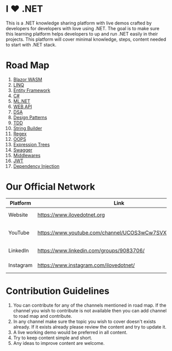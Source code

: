 # I ❤️ .NET

This is a .NET knowledge sharing platform with live demos crafted by developers for developers with love using .NET. The goal is to make sure this learning platform helps developers to up and run .NET easily in their projects. This platform will cover minimal knowledge, steps, content needed to start with .NET stack.

# Road Map
1. [Blazor WASM](https://github.com/orgs/ILoveDotNet/projects/2/views/1)
2. [LINQ](https://github.com/orgs/ILoveDotNet/projects/6/views/1)
3. [Entity Framework](https://github.com/orgs/ILoveDotNet/projects/4/views/1)
4. [C#](https://github.com/orgs/ILoveDotNet/projects/5/views/1)
5. [ML.NET](https://github.com/orgs/ILoveDotNet/projects/3/views/1)
6. [WEB API](https://github.com/orgs/ILoveDotNet/projects/8)
7. [DSA](https://github.com/orgs/ILoveDotNet/projects/7/views/1)
8. [Design Patterns](https://github.com/orgs/ILoveDotNet/projects/9)
9. [TDD](https://github.com/orgs/ILoveDotNet/projects/10/views/1)
10. [String Builder](https://github.com/orgs/ILoveDotNet/projects/11/views/1)
11. [Regex](https://github.com/orgs/ILoveDotNet/projects/12/views/1)
12. [OOPS](https://github.com/orgs/ILoveDotNet/projects/13/views/1)
13. [Expression Trees](https://github.com/orgs/ILoveDotNet/projects/14)
14. [Swagger](https://github.com/orgs/ILoveDotNet/projects/15/views/1)
15. [Middlewares](https://github.com/orgs/ILoveDotNet/projects/16/views/1)
16. [JWT](https://github.com/orgs/ILoveDotNet/projects/17/views/1)
16. [Dependency Injection](https://github.com/orgs/ILoveDotNet/projects/18/views/1)

# Our Official Network
| Platform  | Link                                                         | Status                                     |
|-----------|--------------------------------------------------------------|--------------------------------------------|
| Website   | https://www.ilovedotnet.org                                  | [![Website](https://img.shields.io/website?label=ILoveDotNet.org&color=blueviolet&style=for-the-badge&url=https%3A%2F%2Filovedotnet.org)](https://ilovedotnet.org) |
| YouTube   | https://www.youtube.com/channel/UCOS3wCw7SVXjXXffMPqid7A     | [![Youtube Channel](https://img.shields.io/website?label=Youtube%20I%20%E2%9D%A4%EF%B8%8F%20.NET&color=red&style=for-the-badge&url=https%3A%2F%2Fwww.youtube.com%2Fchannel%2FUCOS3wCw7SVXjXXffMPqid7A)](https://www.youtube.com/channel/UCOS3wCw7SVXjXXffMPqid7A)                                                              |
| LinkedIn  | https://www.linkedin.com/groups/9083706/                     | [![LinkedIn Group](https://img.shields.io/website?label=LinkedIn%20I%20%E2%9D%A4%EF%B8%8F%20.NET&color=blue&style=for-the-badge&url=https%3A%2F%2Fwww.linkedin.com%2Fgroups%2F9083706%2F)](https://www.linkedin.com/groups/9083706/)                                                                              |
| Instagram | https://www.instagram.com/ilovedotnet/                       | [![Instagram](https://img.shields.io/website?label=Instagram%20I%20%E2%9D%A4%EF%B8%8F%20.NET&color=orange&style=for-the-badge&url=https%3A%2F%2Finstagram.com%2Filovedotnet%2F)](https://instagram.com/ilovedotnet/)                                                                                    |

# Contribution Guidelines
1. You can contribute for any of the channels mentioned in road map. If the channel you wish to contribute is not available then you can add channel to road map and contribute. 
2. In any channel make sure the topic you wish to cover doesn't exists already. If it exists already please review the content and try to update it.
3. A live working demo would be preferred in all content.
4. Try to keep content simple and short.
5. Any ideas to improve content are welcome.
